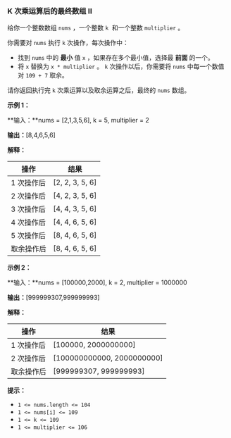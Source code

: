 ### K 次乘运算后的最终数组 II ###
给你一个整数数组 `nums` ，一个整数 `k`  和一个整数 `multiplier` 。

你需要对 `nums` 执行 `k` 次操作，每次操作中：

* 找到 `nums` 中的 **最小** 值 `x` ，如果存在多个最小值，选择最 **前面** 的一个。
* 将 `x` 替换为 `x * multiplier` 。
`k` 次操作以后，你需要将 `nums` 中每一个数值对 `109 + 7` 取余。

请你返回执行完 `k` 次乘运算以及取余运算之后，最终的 `nums` 数组。



**示例 1：**

**输入：**nums = [2,1,3,5,6], k = 5, multiplier = 2

**输出：**[8,4,6,5,6]

**解释：**

|操作      |结果           |
|----------|---------------|
|1 次操作后|[2, 2, 3, 5, 6]|
|2 次操作后|[4, 2, 3, 5, 6]|
|3 次操作后|[4, 4, 3, 5, 6]|
|4 次操作后|[4, 4, 6, 5, 6]|
|5 次操作后|[8, 4, 6, 5, 6]|
|取余操作后|[8, 4, 6, 5, 6]|


**示例 2：**

**输入：**nums = [100000,2000], k = 2, multiplier = 1000000

**输出：**[999999307,999999993]

**解释：**

|操作      |结果                      |
|----------|--------------------------|
|1 次操作后|[100000, 2000000000]      |
|2 次操作后|[100000000000, 2000000000]|
|取余操作后|[999999307, 999999993]    |




**提示：**

* `1 <= nums.length <= 104`
* `1 <= nums[i] <= 109`
* `1 <= k <= 109`
* `1 <= multiplier <= 106`

